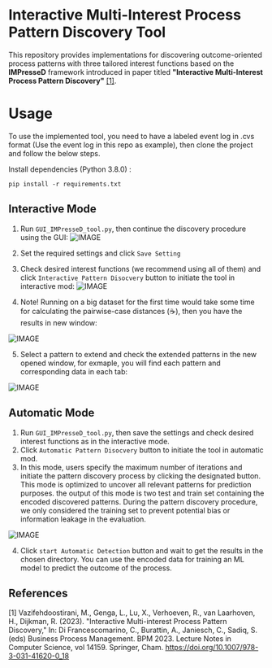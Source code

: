 # Interactive Multi-Interest Process Pattern Discovery Tool

This repository provides implementations for discovering outcome-oriented process patterns with three tailored interest functions based on the **IMPresseD** framework introduced in paper titled **"Interactive Multi-Interest Process Pattern Discovery"** [[1]](#1).

# Usage
To use the implemented tool, you need to have a labeled event log in .cvs format (Use the event log in this repo as example), then clone the project and follow the below steps.

Install dependencies (Python 3.8.0) :

```pip install -r requirements.txt```

## Interactive Mode
1. Run ```GUI_IMPresseD_tool.py```, then continue the discovery procedure using the GUI:
![IMAGE](pic/Settings.PNG)

2. Set the required settings and click ```Save Setting```
3. Check desired interest functions (we recommend using all of them) and click ```Interactive Pattern Disocvery``` button to initiate the tool in interactive mod:
![IMAGE](pic/Settings_1.PNG)

4. Note! Running on a big dataset for the first time would take some time for calculating the pairwise-case distances (:coffee:), then you have the results in new window:

![IMAGE](pic/Results_1.PNG)

5. Select a pattern to extend and check the extended patterns in the new opened window, for exmaple, you will find each pattern and corresponding data in each tab:

![IMAGE](pic/Results_2.PNG)


## Automatic Mode
1. Run ```GUI_IMPresseD_tool.py```, then save the settings and check desired interest functions as in the interactive mode.
2. Click ```Automatic Pattern Disocvery``` button to initiate the tool in automatic mod.
3. In this mode, users specify the maximum number of iterations and initiate the pattern discovery process by clicking the designated button.
This mode is optimized to uncover all relevant patterns for prediction purposes. the output of this mode is two test and train set containing the encoded discovered patterns.
During the pattern discovery procedure, we only considered the training set to prevent potential bias or information leakage in the evaluation.

![IMAGE](pic/Auto_setting.PNG)

4. Click ```start Automatic Detection``` button and wait to get the results in the chosen directory. You can use the encoded data for training an ML model to predict the outcome of the process.


  ## References
<a id="1">[1]</a> 
Vazifehdoostirani, M., Genga, L., Lu, X., Verhoeven, R., van Laarhoven, H., Dijkman, R. (2023).
"Interactive Multi-interest Process Pattern Discovery," 
In: Di Francescomarino, C., Burattin, A., Janiesch, C., Sadiq, S. (eds) Business Process Management. BPM 2023. Lecture Notes in Computer Science, vol 14159. Springer, Cham. https://doi.org/10.1007/978-3-031-41620-0_18